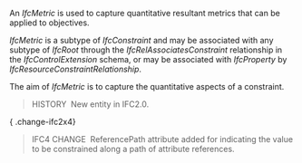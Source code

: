 ﻿An _IfcMetric_ is used to capture quantitative resultant metrics that can be applied to objectives.

_IfcMetric_ is a subtype of _IfcConstraint_ and may be associated with any subtype of _IfcRoot_ through the _IfcRelAssociatesConstraint_ relationship in the _IfcControlExtension_ schema, or may be associated with _IfcProperty_ by _IfcResourceConstraintRelationship_.

The aim of _IfcMetric_ is to capture the quantitative aspects of a constraint.

> HISTORY&nbsp; New entity in IFC2.0.

{ .change-ifc2x4}
> IFC4 CHANGE&nbsp; ReferencePath attribute added for indicating the value to be constrained along a path of attribute references.
